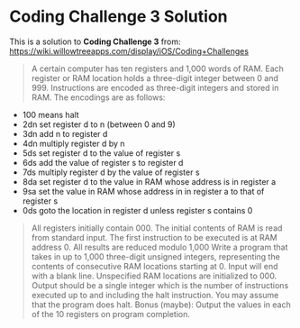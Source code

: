 # Coding Challenge 3 Solution

This is a solution to **Coding Challenge 3** from: https://wiki.willowtreeapps.com/display/iOS/Coding+Challenges

> A certain computer has ten registers and 1,000 words of RAM. Each register or RAM location holds a three-digit integer between 0 and 999. Instructions are encoded as three-digit integers and stored in RAM. The encodings are as follows:
- 100 means halt
- 2dn	set register d to n (between 0 and 9)
- 3dn	add n to register d
- 4dn	multiply register d by n
- 5ds	set register d to the value of register s
- 6ds	add the value of register s to register d
- 7ds	multiply register d by the value of register s
- 8da	set register d to the value in RAM whose address is in register a
- 9sa	set the value in RAM whose address in in register a to that of register s
- 0ds	goto the location in register d unless register s contains 0

> All registers initially contain 000. The initial contents of RAM is read from standard input. The first instruction to be executed is at RAM address 0. All results are reduced modulo 1,000
Write a program that takes in up to 1,000 three-digit unsigned integers, representing the contents of consecutive RAM locations starting at 0. Input will end with a blank line. Unspecified RAM locations are initialized to 000.
Output should be a single integer which is the number of instructions executed up to and including the halt instruction. You may assume that the program does halt.
Bonus (maybe): Output the values in each of the 10 registers on program completion.
